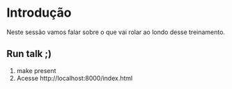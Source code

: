# Introdução
Neste sessão vamos falar sobre o que vai rolar ao londo desse treinamento.

## Run talk ;)
1. make present
2. Acesse http://localhost:8000/index.html

